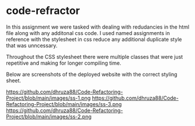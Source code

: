 # code-refractor
In this assignment we were tasked with dealing with redudancies in the html file along with any additonal css code. I used named assignments in reference with the stylesheet in css reduce any additional duplicate style that was unncessary.

Throughout the CSS stylesheet there were multiple classes that were just repetitive and making for longer compiling time.

Below are screenshots of the deployed website with the correct styling sheet.

https://github.com/dhruza88/Code-Refactoring-Project/blob/main/images/ss-1.png
https://github.com/dhruza88/Code-Refactoring-Project/blob/main/images/ss-3.png
https://github.com/dhruza88/Code-Refactoring-Project/blob/main/images/ss-2.png

